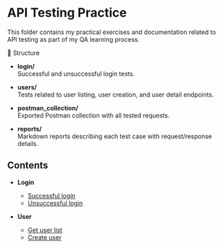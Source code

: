 # API Testing Practice

This folder contains my practical exercises and documentation related to API testing as part of my QA learning process.  

📂 Structure

- **login/**  
Successful and unsuccessful login tests.

- **users/**  
Tests related to user listing, user creation, and user detail endpoints.

- **postman_collection/**  
Exported Postman collection with all tested requests.

- **reports/**  
Markdown reports describing each test case with request/response details.


## Contents

- **Login**
  - [Successful login](login/login_success_test.md)
  - [Unsuccessful login](login/login_unsuccessful_test.md)

- **User**
  - [Get user list](users/get_users_test.md)
  - [Create user](users/create_user_test.md)

